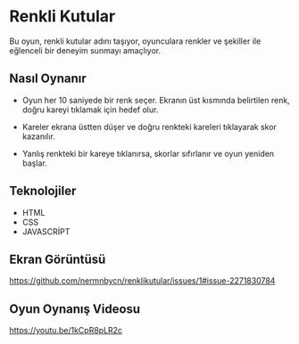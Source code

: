 
# Renkli Kutular

Bu oyun, renkli kutular adını taşıyor, oyunculara renkler ve şekiller ile eğlenceli bir deneyim sunmayı amaçlıyor.

## Nasıl Oynanır
- Oyun her 10 saniyede bir renk seçer. Ekranın üst kısmında belirtilen renk, doğru kareyi tıklamak için hedef olur.

- Kareler ekrana üstten düşer ve doğru renkteki kareleri tıklayarak skor kazanılır.

- Yanlış renkteki bir kareye tıklanırsa, skorlar sıfırlanır ve oyun yeniden başlar.
  

## Teknolojiler
- HTML
- CSS
- JAVASCRİPT

## Ekran Görüntüsü
https://github.com/nermnbycn/renklikutular/issues/1#issue-2271830784

## Oyun Oynanış Videosu
https://youtu.be/1kCpR8pLR2c
